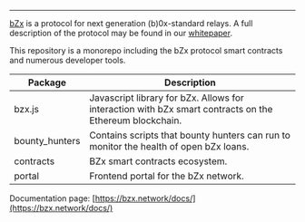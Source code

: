 ---

[bZx](https://bzx.network) is a protocol for next generation (b)0x-standard relays. A full description of the protocol may be found in our [whitepaper](https://bzx.network/pdfs/bZx_white_paper.pdf).

This repository is a monorepo including the bZx protocol smart contracts and numerous developer tools.

| Package | Description |
|---------|-------------|
| bzx.js | Javascript library for bZx. Allows for interaction with bZx smart contracts on the Ethereum blockchain. |
| bounty_hunters | Contains scripts that bounty hunters can run to monitor the health of open bZx loans. |
| contracts | BZx smart contracts ecosystem. |
| portal | Frontend portal for the bZx network. |

Documentation page: [https://bzx.network/docs/](https://bzx.network/docs/)
